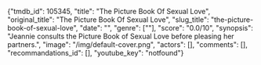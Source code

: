 {"tmdb_id": 105345, "title": "The Picture Book Of Sexual Love", "original_title": "The Picture Book Of Sexual Love", "slug_title": "the-picture-book-of-sexual-love", "date": "", "genre": [""], "score": "0.0/10", "synopsis": "Jeannie consults the Picture Book of Sexual Love before pleasing her partners.", "image": "/img/default-cover.png", "actors": [], "comments": [], "recommandations_id": [], "youtube_key": "notfound"}